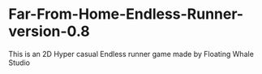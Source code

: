 # Far-From-Home-Endless-Runner-version-0.8
This is an 2D Hyper casual Endless runner game made by Floating Whale Studio
